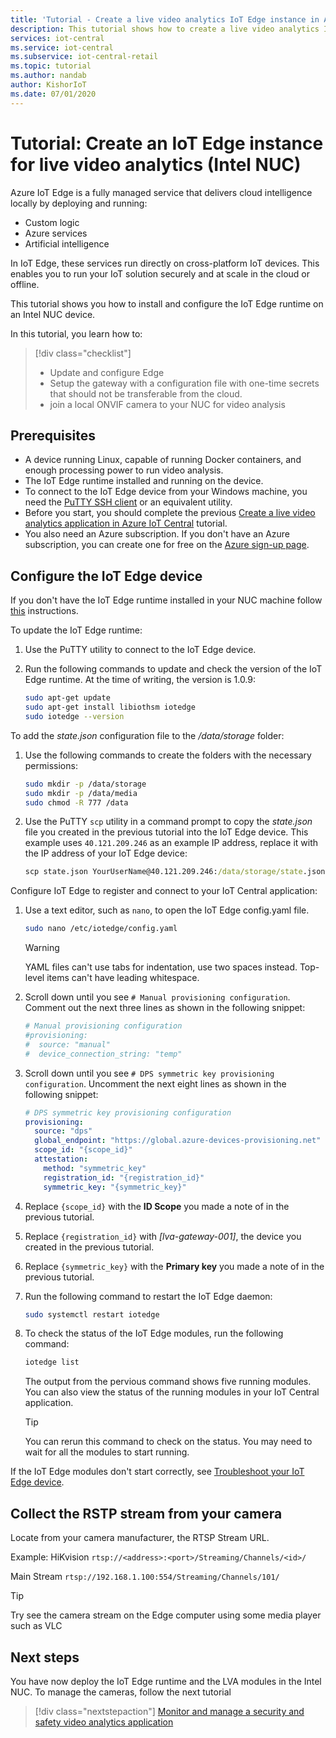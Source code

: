 ```yaml
---
title: 'Tutorial - Create a live video analytics IoT Edge instance in Azure IoT Central (Intel NUC)'
description: This tutorial shows how to create a live video analytics IoT Edge instance to use with the security and safety video analytics application template.
services: iot-central
ms.service: iot-central
ms.subservice: iot-central-retail
ms.topic: tutorial
ms.author: nandab
author: KishorIoT
ms.date: 07/01/2020
---
```

# Tutorial: Create an IoT Edge instance for live video analytics (Intel NUC)

Azure IoT Edge is a fully managed service that delivers cloud intelligence locally by deploying and running:

* Custom logic
* Azure services
* Artificial intelligence

In IoT Edge, these services run directly on cross-platform IoT devices. This enables you to run your IoT solution securely and at scale in the cloud or offline.

This tutorial shows you how to install and configure the IoT Edge runtime on an Intel NUC device.

In this tutorial, you learn how to:
> [!div class="checklist"]
> * Update and configure Edge
> * Setup the gateway with a configuration file with one-time secrets that should not be transferable from the cloud.
> * join a local ONVIF camera to your NUC for video analysis

## Prerequisites

* A device running Linux, capable of running Docker containers, and enough processing power to run video analysis.
* The IoT Edge runtime installed and running on the device.
* To connect to the IoT Edge device from your Windows machine, you need the [PuTTY SSH client](https://www.chiark.greenend.org.uk/~sgtatham/putty/latest.html) or an equivalent utility.
* Before you start, you should complete the previous [Create a live video analytics application in Azure IoT Central](./tutorial-public-safety-create-app.md) tutorial.
* You also need an Azure subscription. If you don't have an Azure subscription, you can create one for free on the [Azure sign-up page](https://aka.ms/createazuresubscription).

## Configure the IoT Edge device

If you don't have the IoT Edge runtime installed in your NUC machine follow [this](https://docs.microsoft.com/en-us/azure/iot-edge/how-to-install-iot-edge-linux) instructions.

To update the IoT Edge runtime:

1. Use the PuTTY utility to connect to the IoT Edge device.

1. Run the following commands to update and check the version of the IoT Edge runtime. At the time of writing, the version is 1.0.9:

    ```bash
    sudo apt-get update
    sudo apt-get install libiothsm iotedge
    sudo iotedge --version
    ```

To add the *state.json* configuration file to the */data/storage* folder:

1. Use the following commands to create the folders with the necessary permissions:

    ```bash
    sudo mkdir -p /data/storage
    sudo mkdir -p /data/media
    sudo chmod -R 777 /data
    ```

1. Use the PuTTY `scp` utility in a command prompt to copy the *state.json* file you created in the previous tutorial into the IoT Edge device. This example uses `40.121.209.246` as an example IP address, replace it with the IP address of your IoT Edge device:

    ```cmd
    scp state.json YourUserName@40.121.209.246:/data/storage/state.json`
    ```

Configure IoT Edge to register and connect to your IoT Central application:

1. Use a text editor, such as `nano`, to open the IoT Edge config.yaml file.

    ```bash
    sudo nano /etc/iotedge/config.yaml
    ```

    > [!WARNING]
    > YAML files can't use tabs for indentation, use two spaces instead. Top-level items can't have leading whitespace.

1. Scroll down until you see `# Manual provisioning configuration`. Comment out the next three lines as shown in the following snippet:

    ```yaml
    # Manual provisioning configuration
    #provisioning:
    #  source: "manual"
    #  device_connection_string: "temp"
    ```

1. Scroll down until you see `# DPS symmetric key provisioning configuration`. Uncomment the next eight lines as shown in the following snippet:

    ```yaml
    # DPS symmetric key provisioning configuration
    provisioning:
      source: "dps"
      global_endpoint: "https://global.azure-devices-provisioning.net"
      scope_id: "{scope_id}"
      attestation:
        method: "symmetric_key"
        registration_id: "{registration_id}"
        symmetric_key: "{symmetric_key}"
    ```

1. Replace `{scope_id}` with the **ID Scope** you made a note of in the previous tutorial.

1. Replace `{registration_id}` with *[lva-gateway-001]*, the device you created in the previous tutorial.

1. Replace `{symmetric_key}` with the **Primary key** you made a note of in the previous tutorial.

1. Run the following command to restart the IoT Edge daemon:

    ```bash
    sudo systemctl restart iotedge
    ```

1. To check the status of the IoT Edge modules, run the following command:

    ```bash
    iotedge list
    ```

    The output from the pervious command shows five running modules. You can also view the status of the running modules in your IoT Central application.

    > [!TIP]
    > You can rerun this command to check on the status. You may need to wait for all the modules to start running.

If the IoT Edge modules don't start correctly, see [Troubleshoot your IoT Edge device](../../iot-edge/troubleshoot.md).

## Collect the RSTP stream from your camera

Locate from your camera manufacturer, the RTSP Stream URL.

Example: HiKvision
`rtsp://<address>:<port>/Streaming/Channels/<id>/`

Main Stream
`rtsp://192.168.1.100:554/Streaming/Channels/101/`

> [!TIP]
> Try see the camera stream on the Edge computer using some media player such as VLC

## Next steps

You have now deploy the IoT Edge runtime and the LVA modules in the Intel NUC.
To manage the cameras, follow the next tutorial

> [!div class="nextstepaction"]
> [Monitor and manage a security and safety video analytics application](./tutorial-public-safety-manage.md)
